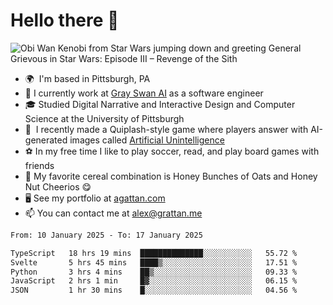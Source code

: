 <!--
**GameDog9988/GameDog9988** is a ✨ _special_ ✨ repository because its `README.md` (this file) appears on your GitHub profile.

Here are some ideas to get you started:

- 🔭 I’m currently working on ...
- 🌱 I’m currently learning ...
- 👯 I’m looking to collaborate on ...
- 🤔 I’m looking for help with ...
- 💬 Ask me about ...
- 📫 How to reach me: ...
- 😄 Pronouns: ...
- ⚡ Fun fact: ...
-->



Hello there 👋
==================================

![Obi Wan Kenobi from Star Wars jumping down and greeting General Grievous in Star Wars: Episode III – Revenge of the Sith](https://github.com/agrattan0820/agrattan0820/assets/51346343/689e56eb-29be-46a5-a079-28ea727b5f7e)


- 🌍  I'm based in Pittsburgh, PA
- 🦢  I currently work at [Gray Swan AI](https://www.grayswan.ai) as a software engineer
- 🎓  Studied Digital Narrative and Interactive Design and Computer Science at the University of Pittsburgh
- 👾  I recently made a Quiplash-style game where players answer with AI-generated images called [Artificial Unintelligence](https://github.com/agrattan0820/artificial-unintelligence)
- ⚽  In my free time I like to play soccer, read, and play board games with friends
- 🥣  My favorite cereal combination is Honey Bunches of Oats and Honey Nut Cheerios 😋
- 🖥️  See my portfolio at [agattan.com](http://agrattan.com/)
- 📫  You can contact me at [alex@grattan.me](mailto:alex@grattan.me)

<!--START_SECTION:waka-->

```txt
From: 10 January 2025 - To: 17 January 2025

TypeScript   18 hrs 19 mins  ██████████████░░░░░░░░░░░   55.72 %
Svelte       5 hrs 45 mins   ████▒░░░░░░░░░░░░░░░░░░░░   17.51 %
Python       3 hrs 4 mins    ██▒░░░░░░░░░░░░░░░░░░░░░░   09.33 %
JavaScript   2 hrs 1 min     █▓░░░░░░░░░░░░░░░░░░░░░░░   06.15 %
JSON         1 hr 30 mins    █░░░░░░░░░░░░░░░░░░░░░░░░   04.56 %
```

<!--END_SECTION:waka-->
